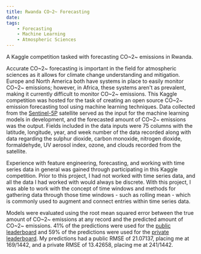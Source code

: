 ```yaml
---
title: Rwanda CO~2~ Forecasting
date: 
tags: 
    - Forecasting
    - Machine Learning
    - Atmospheric Sciences
---
```


A Kaggle competition tasked with forecasting CO~2~ emissions in Rwanda.

<!--more-->

<!--INSERT IMAGE WHEN YOU GET HOME-->

Accurate CO~2~ forecasting is important in the field for atmospheric sciences as it allows for climate change understanding and mitigation. Europe and North America both have systems in place to easily monitor CO~2~ emissions; however, in Africa, these systems aren't as prevalent, making it currently difficult to monitor CO~2~ emissions. This Kaggle competition was hosted for the task of creating an open source CO~2~ emission forecasting tool using machine learning techniques. Data collected from the [Sentinel-5P](https://sentinels.copernicus.eu/web/sentinel/missions/sentinel-5p) satellite served as the input for the machine learning models in development, and the forecasted amount of CO~2~ emissions was the output. Fields included in the data inputs were 75 columns with the latitude, longitude, year, and week number of the data recorded along with data regarding the sulphur dioxide, carbon monoxide, nitrogen dioxide, formaldehyde, UV aerosol index, ozone, and clouds recorded from the satellite.

Experience with feature engineering, forecasting, and working with time series data in general was gained through participating in this Kaggle competition. Prior to this project, I had not worked with time series data, and all the data I had worked with would always be discrete. With this project, I was able to work with the concept of time windows and methods for gathering data through those time windows - such as rolling mean - which is commonly used to augment and connect entries within time series data.

Models were evaluated using the root mean squared error between the true amount of CO~2~ emissions at any record and the predicted amount of CO~2~ emissions. 41% of the predictions were used for the [public leaderboard](https://www.kaggle.com/competitions/playground-series-s3e20/leaderboard?tab=public) and 59% of the predictions were used for the [private leaderboard](https://www.kaggle.com/competitions/playground-series-s3e20/leaderboard?). My predictions had a public RMSE of 21.07137, placing me at 169/1442, and a private RMSE of 13.42658, placing me at 241/1442.